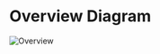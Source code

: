 # Overview Diagram
![Overview](https://user-images.githubusercontent.com/95415292/164896070-fc372d03-4cc8-4f80-9c10-7f844dfffe9b.PNG)
